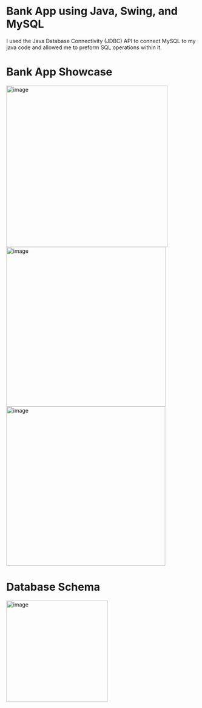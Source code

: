 # **Bank App using Java, Swing, and MySQL**




I used the Java Database Connectivity (JDBC) API to connect MySQL to my java code and allowed me to preform SQL operations within it.


# Bank App Showcase
<img width="425" alt="image" src="https://github.com/user-attachments/assets/a0d65c68-a65a-4481-977a-dfc1c5c733a6">
<img width="420" alt="image" src="https://github.com/user-attachments/assets/fe4d86b6-45bd-437b-b973-fa5527590141">
<img width="419" alt="image" src="https://github.com/user-attachments/assets/a445d1b9-2881-477d-8a06-23a354a961c2">

# Database Schema
<img width="267" alt="image" src="https://github.com/user-attachments/assets/359b0505-4273-49ab-9900-bb93aade7dd9">




